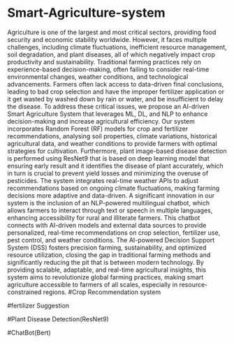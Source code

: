# Smart-Agriculture-system
Agriculture is one of the largest and most critical sectors, providing food security and economic stability worldwide. However, it faces multiple challenges, including climate fluctuations, inefficient resource management, soil degradation, and plant diseases, all of which negatively impact crop productivity and sustainability. Traditional farming practices rely on experience-based decision-making, often failing to consider real-time environmental changes, weather conditions, and technological advancements. Farmers often lack access to data-driven final conclusions, leading to bad crop selection and have the improper fertilizer application or it get wasted by washed down by rain or water, and be insufficient to delay the disease. To address these critical issues, we propose an AI-driven Smart Agriculture System that leverages ML, DL, and NLP to enhance decision-making and increase agricultural efficiency.
Our system incorporates Random Forest (RF) models for crop and fertilizer recommendations, analysing soil properties, climate variations, historical agricultural data, and weather conditions to provide farmers with optimal strategies for cultivation. Furthermore, plant image-based disease detection is performed using ResNet9 that is based on deep learning model that ensuring early result and it identifies the disease of plant accurately, which in turn is crucial to prevent yield losses and minimizing the overuse of pesticides. The system integrates real-time weather APIs to adjust recommendations based on ongoing climate fluctuations, making farming decisions more adaptive and data-driven. A significant innovation in our system is the inclusion of an NLP-powered multilingual chatbot, which allows farmers to interact through text or speech in multiple languages, enhancing accessibility for rural and illiterate farmers. This chatbot connects with AI-driven models and external data sources to provide personalized, real-time recommendations on crop selection, fertilizer use, pest control, and weather conditions. The AI-powered Decision Support System (DSS) fosters precision farming, sustainability, and optimized resource utilization, closing the gap in traditional farming methods and significantly reducing the pit that is between modern technology. By providing scalable, adaptable, and real-time agricultural insights, this system aims to revolutionize global farming practices, making smart agriculture accessible to farmers of all scales, especially in resource-constrained regions.
#Crop Recommendation system

#fertilizer Suggestion

#Plant Disease Detection(ResNet9)

#ChatBot(Bert)
